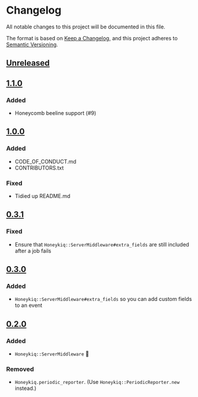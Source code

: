 # Changelog
All notable changes to this project will be documented in this file.

The format is based on [Keep a Changelog](https://keepachangelog.com/en/1.0.0/),
and this project adheres to [Semantic Versioning](https://semver.org/spec/v2.0.0.html).

## [Unreleased]

## [1.1.0]
### Added
- Honeycomb beeline support (#9)

## [1.0.0]
### Added
- CODE_OF_CONDUCT.md
- CONTRIBUTORS.txt

### Fixed
- Tidied up README.md

## [0.3.1]
### Fixed
- Ensure that `Honeykiq::ServerMiddleware#extra_fields` are still included after a job fails

## [0.3.0]
### Added
- `Honeykiq::ServerMiddleware#extra_fields` so you can add custom fields to an event

## [0.2.0]
### Added
- `Honeykiq::ServerMiddleware` 🙌

### Removed
- `Honeykiq.periodic_reporter`. (Use `Honeykiq::PeriodicReporter.new` instead.)

[Unreleased]: https://github.com/carwow/honeykiq/compare/v1.1.0...HEAD
[1.1.0]: https://github.com/carwow/honeykiq/compare/v1.0.0...v1.1.0
[1.0.0]: https://github.com/carwow/honeykiq/compare/v0.3.1...v1.0.0
[0.3.1]: https://github.com/carwow/honeykiq/compare/v0.3.0...v0.3.1
[0.3.0]: https://github.com/carwow/honeykiq/compare/v0.2.0...v0.3.0
[0.2.0]: https://github.com/carwow/honeykiq/compare/v0.1.0...v0.2.0
